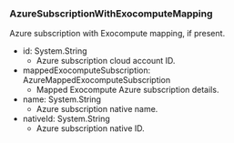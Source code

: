 ### AzureSubscriptionWithExocomputeMapping
Azure subscription with Exocompute mapping, if present.

- id: System.String
  - Azure subscription cloud account ID.
- mappedExocomputeSubscription: AzureMappedExocomputeSubscription
  - Mapped Exocompute Azure subscription details.
- name: System.String
  - Azure subscription native name.
- nativeId: System.String
  - Azure subscription native ID.
